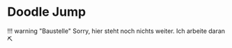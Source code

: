 # Doodle Jump

!!! warning "Baustelle"
    Sorry, hier steht noch nichts weiter. Ich arbeite daran ⛏
